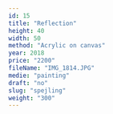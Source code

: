 ```yaml
---
id: 15
title: "Reflection"
height: 40
width: 50
method: "Acrylic on canvas"
year: 2018
price: "2200"
fileName: "IMG_1814.JPG"
medie: "painting"
draft: "no"
slug: "spejling"
weight: "300"
---
```


